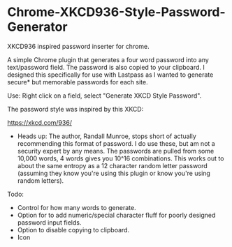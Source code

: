 # Chrome-XKCD936-Style-Password-Generator
XKCD936 inspired password inserter for chrome.

A simple Chrome plugin that generates a four word password into any text/password field. The password is also copied to your clipboard. I designed this specifically for use with Lastpass as I wanted to generate secure* but memorable passwords for each site.  

Use: Right click on a field, select "Generate XKCD Style Password". 

The password style was inspired by this XKCD:

https://xkcd.com/936/

* Heads up: The author, Randall Munroe, stops short of actually recommending this format of password. I do use these, but am not a security expert by any means. The passwords are pulled from some 10,000 words, 4 words gives you 10^16 combinations. This works out to about the same entropy as a 12 character random letter password (assuming they know you're using this plugin or know you're using random letters). 

Todo:
- Control for how many words to generate.
- Option for to add numeric/special character fluff for poorly designed password input fields.
- Option to disable copying to clipboard. 
- Icon
